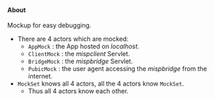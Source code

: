 #### About
Mockup for easy debugging.
* There are 4 actors which are mocked:
    * `AppMock` : the App hosted on *localhost*.
    * `ClientMock` : the *mispclient* Servlet.
    * `BridgeMock` : the *mispbridge* Servlet.
    * `PubicMock` : the user agent accessing the *mispbridge* from the internet.
* `MockSet` knows all 4 actors, all the 4 actors know `MockSet`.
    * Thus all 4 actors know each other.